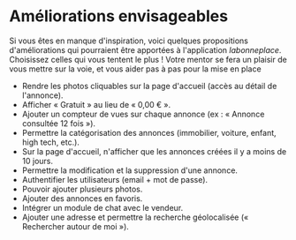 # Améliorations envisageables

Si vous êtes en manque d'inspiration, voici quelques propositions d'améliorations qui pourraient être apportées à l'application *labonneplace*. Choisissez celles qui vous tentent le plus ! Votre mentor se fera un plaisir de vous mettre sur la voie, et vous aider pas à pas pour la mise en place

- Rendre les photos cliquables sur la page d'accueil (accès au détail de l'annonce).
- Afficher « Gratuit » au lieu de « 0,00 € ».
- Ajouter un compteur de vues sur chaque annonce (ex : « Annonce consultée 12 fois »).
- Permettre la catégorisation des annonces (immobilier, voiture, enfant, high tech, etc.).
- Sur la page d'accueil, n'afficher que les annonces créées il y a moins de 10 jours.
- Permettre la modification et la suppression d'une annonce.
- Authentifier les utilisateurs (email + mot de passe).
- Pouvoir ajouter plusieurs photos.
- Ajouter des annonces en favoris.
- Intégrer un module de chat avec le vendeur.
- Ajouter une adresse et permettre la recherche géolocalisée (« Rechercher autour de moi »).
